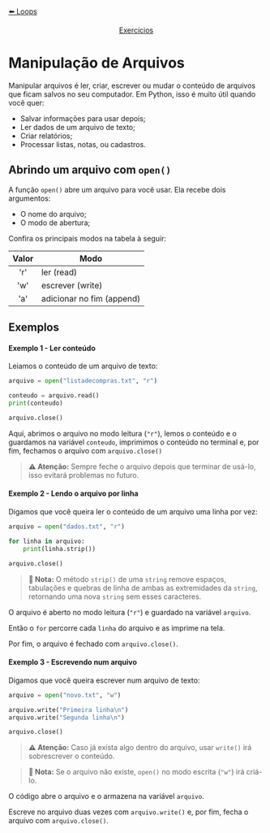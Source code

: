 <p align="left">
    <a href="./3. Estruturas de repetição.md">⬅️ Loops</a>
</p>
<p align="center">
    <a href="../../exercicios/Exercícios.md">Exercícios</a>
</p>

# Manipulação de Arquivos

Manipular arquivos é ler, criar, escrever ou mudar o conteúdo de arquivos que ficam salvos no seu computador. Em Python, isso é muito útil quando você quer:
- Salvar informações para usar depois;
- Ler dados de um arquivo de texto;
- Criar relatórios;
- Processar listas, notas, ou cadastros.

## Abrindo um arquivo com `open()`

A função `open()` abre um arquivo para você usar. Ela recebe dois argumentos:

- O nome do arquivo;
- O modo de abertura;

Confira os principais modos na tabela à seguir:

|Valor|Modo|
|:--:|--|
|'r'|ler (read)|
|'w'|escrever (write)|
|'a'|adicionar no fim (append)|

## Exemplos

#### Exemplo 1 - Ler conteúdo
Leiamos o conteúdo de um arquivo de texto:

```python
arquivo = open("listadecompras.txt", "r")

conteudo = arquivo.read()
print(conteudo)

arquivo.close()
```

Aqui, abrimos o arquivo no modo leitura (`"r"`), lemos o conteúdo e o guardamos na variável `conteudo`, imprimimos o conteúdo no terminal e, por fim, fechamos o arquivo com `arquivo.close()`

> **:warning: Atenção:** Sempre feche o arquivo depois que terminar de usá-lo, isso evitará problemas no futuro.

#### Exemplo 2 - Lendo o arquivo por linha
Digamos que você queira ler o conteúdo de um arquivo uma linha por vez:

```python
arquivo = open("dados.txt", "r")

for linha in arquivo:
    print(linha.strip())

arquivo.close()
```

> **:book: Nota:** O método `strip()` de uma `string` remove espaços, tabulações e quebras de linha de ambas as extremidades da `string`, retornando uma nova `string` sem esses caracteres.

O arquivo é aberto no modo leitura (`"r"`) e guardado na variável `arquivo`.

Então o `for` percorre cada `linha` do arquivo e as imprime na tela.

Por fim, o arquivo é fechado com `arquivo.close()`.

#### Exemplo 3 - Escrevendo num arquivo
Digamos que você queira escrever num arquivo de texto:

```python
arquivo = open("novo.txt", "w")

arquivo.write("Primeira linha\n")
arquivo.write("Segunda linha\n")

arquivo.close()
```

> **:warning: Atenção:** Caso já exista algo dentro do arquivo, usar `write()` irá sobrescrever o conteúdo.

> **:book: Nota:** Se o arquivo não existe, `open()` no modo escrita (`"w"`) irá criá-lo.

O código abre o arquivo e o armazena na variável `arquivo`.

Escreve no arquivo duas vezes com `arquivo.write()` e, por fim, fecha o arquivo com `arquivo.close()`.

